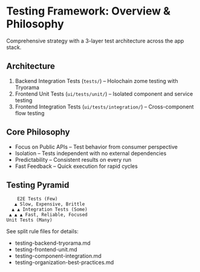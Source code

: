 # Testing Framework: Overview & Philosophy

Comprehensive strategy with a 3-layer test architecture across the app stack.

## Architecture

1. Backend Integration Tests (`tests/`) – Holochain zome testing with Tryorama
2. Frontend Unit Tests (`ui/tests/unit/`) – Isolated component and service testing
3. Frontend Integration Tests (`ui/tests/integration/`) – Cross-component flow testing

## Core Philosophy

- Focus on Public APIs – Test behavior from consumer perspective
- Isolation – Tests independent with no external dependencies
- Predictability – Consistent results on every run
- Fast Feedback – Quick execution for rapid cycles

## Testing Pyramid

```
    E2E Tests (Few)
   ▲ Slow, Expensive, Brittle
  ▲ ▲ Integration Tests (Some)
 ▲ ▲ ▲ Fast, Reliable, Focused
Unit Tests (Many)
```

See split rule files for details:

- testing-backend-tryorama.md
- testing-frontend-unit.md
- testing-component-integration.md
- testing-organization-best-practices.md
